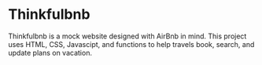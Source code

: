 # Thinkfulbnb
Thinkfulbnb is a mock website designed with AirBnb in mind.
This project uses HTML, CSS, Javascipt, and functions to help travels book, search, and update plans on vacation.
